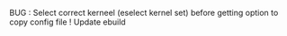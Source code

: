 BUG :
Select correct kerneel (eselect kernel set) before getting option to copy config file !
Update ebuild

